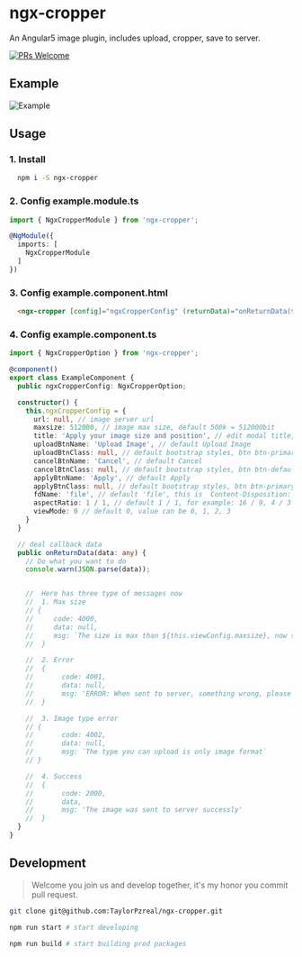 # ngx-cropper

An Angular5 image plugin, includes upload, cropper, save to server.

 [![PRs Welcome](https://img.shields.io/badge/PRs-welcome-brightgreen.svg?style=flat-square)](http://makeapullrequest.com)

## Example

![Example](./example.png)

## Usage

### 1. Install

```bash
  npm i -S ngx-cropper
```

### 2. Config __example.module.ts__

```typescript
import { NgxCropperModule } from 'ngx-cropper';

@NgModule({
  imports: [
    NgxCropperModule
  ]
})
```

### 3. Config __example.component.html__

```html
  <ngx-cropper [config]="ngxCropperConfig" (returnData)="onReturnData($event)"></ngx-cropper>
```

### 4. Config __example.component.ts__

```typescript
import { NgxCropperOption } from 'ngx-cropper';

@component()
export class ExampleComponent {
  public ngxCropperConfig: NgxCropperOption;

  constructor() {
    this.ngxCropperConfig = {
      url: null, // image server url
      maxsize: 512000, // image max size, default 500k = 512000bit
      title: 'Apply your image size and position', // edit modal title, this is default
      uploadBtnName: 'Upload Image', // default Upload Image
      uploadBtnClass: null, // default bootstrap styles, btn btn-primary
      cancelBtnName: 'Cancel', // default Cancel
      cancelBtnClass: null, // default bootstrap styles, btn btn-default
      applyBtnName: 'Apply', // default Apply
      applyBtnClass: null, // default bootstrap styles, btn btn-primary
      fdName: 'file', // default 'file', this is  Content-Disposition: form-data; name="file"; filename="fire.jpg"
      aspectRatio: 1 / 1, // default 1 / 1, for example: 16 / 9, 4 / 3 ...
      viewMode: 0 // default 0, value can be 0, 1, 2, 3
    }
  }

  // deal callback data
  public onReturnData(data: any) {
    // Do what you want to do
    console.warn(JSON.parse(data));


    //  Here has three type of messages now
    //  1. Max size
    // {
    //     code: 4000,
    //     data: null,
    //     msg: `The size is max than ${this.viewConfig.maxsize}, now size is ${currentSize}k`
    //  }

    //  2. Error
    //  {
    //       code: 4001,
    //       data: null,
    //       msg: 'ERROR: When sent to server, something wrong, please check the server url.'
    //  }

    //  3. Image type error
    // {
    //       code: 4002,
    //       data: null,
    //       msg: `The type you can upload is only image format`
    // }

    //  4. Success
    //  {
    //       code: 2000,
    //       data,
    //       msg: 'The image was sent to server successly'
    //  }
  }
}
```

## Development

> Welcome you join us and develop together, it's my honor you commit pull request.

```bash
git clone git@github.com:TaylorPzreal/ngx-cropper.git

npm run start # start developing

npm run build # start building prod packages
```
